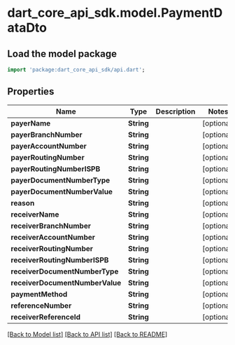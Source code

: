 # dart_core_api_sdk.model.PaymentDataDto

## Load the model package
```dart
import 'package:dart_core_api_sdk/api.dart';
```

## Properties
Name | Type | Description | Notes
------------ | ------------- | ------------- | -------------
**payerName** | **String** |  | [optional] 
**payerBranchNumber** | **String** |  | [optional] 
**payerAccountNumber** | **String** |  | [optional] 
**payerRoutingNumber** | **String** |  | [optional] 
**payerRoutingNumberISPB** | **String** |  | [optional] 
**payerDocumentNumberType** | **String** |  | [optional] 
**payerDocumentNumberValue** | **String** |  | [optional] 
**reason** | **String** |  | [optional] 
**receiverName** | **String** |  | [optional] 
**receiverBranchNumber** | **String** |  | [optional] 
**receiverAccountNumber** | **String** |  | [optional] 
**receiverRoutingNumber** | **String** |  | [optional] 
**receiverRoutingNumberISPB** | **String** |  | [optional] 
**receiverDocumentNumberType** | **String** |  | [optional] 
**receiverDocumentNumberValue** | **String** |  | [optional] 
**paymentMethod** | **String** |  | [optional] 
**referenceNumber** | **String** |  | [optional] 
**receiverReferenceId** | **String** |  | [optional] 

[[Back to Model list]](../README.md#documentation-for-models) [[Back to API list]](../README.md#documentation-for-api-endpoints) [[Back to README]](../README.md)


